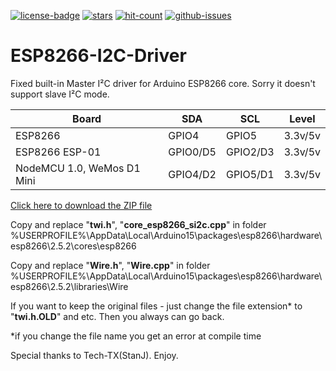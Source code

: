 [![license-badge][]][license] [![stars][]][stargazers] [![hit-count][]][count] [![github-issues][]][issues]

# ESP8266-I2C-Driver
Fixed built-in Master I²C driver for Arduino ESP8266 core. Sorry it doesn't support slave I²C mode.

| Board | SDA | SCL | Level |
| ---- | ---- | ---- | ---- |
| ESP8266 | GPIO4 | GPIO5 | 3.3v/5v |
| ESP8266 ESP-01 | GPIO0/D5 | GPIO2/D3 | 3.3v/5v |
| NodeMCU 1.0, WeMos D1 Mini | GPIO4/D2 | GPIO5/D1 | 3.3v/5v |

[Click here to download the ZIP file](https://github.com/enjoyneering/ESP8266-I2C-Driver/archive/master.zip)

Copy and replace "**twi.h**", "**core_esp8266_si2c.cpp**" in folder %USERPROFILE%\AppData\Local\Arduino15\packages\esp8266\hardware\esp8266\2.5.2\cores\esp8266

Copy and replace "**Wire.h**", "**Wire.cpp**" in folder %USERPROFILE%\AppData\Local\Arduino15\packages\esp8266\hardware\esp8266\2.5.2\libraries\Wire

If you want to keep the original files - just change the file extension* to "**twi.h.OLD**" and etc. Then you always can go back.

*if you change the file name you get an error at compile time

Special thanks to Tech-TX(StanJ). Enjoy.

[license-badge]: https://img.shields.io/badge/License-GPLv3-blue.svg
[license]:       https://choosealicense.com/licenses/gpl-3.0/
[stars]:         https://img.shields.io/github/stars/enjoyneering/ESP8266-I2C-Driver.svg
[stargazers]:    https://github.com/enjoyneering/ESP8266-I2C-Driver/stargazers
[hit-count]:     http://hits.dwyl.io/enjoyneering/ESP8266-I2C-Driver/badges.svg
[count]:         http://hits.dwyl.io/enjoyneering/ESP8266-I2C-Driver/badges
[github-issues]: https://img.shields.io/github/issues/enjoyneering/ESP8266-I2C-Driver.svg
[issues]:        https://github.com/enjoyneering/ESP8266-I2C-Driver/issues/
